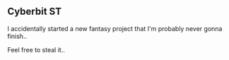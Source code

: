 Cyberbit ST
-----------

I accidentally started a new fantasy project that I'm probably never gonna finish..

Feel free to steal it..